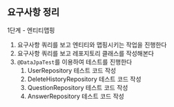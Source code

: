 ## 요구사항 정리

1단계 - 엔티티맵핑

1. 요구사항 쿼리를 보고 엔티티와 맵핑시키는 작업을 진행한다
2. 요구사항 쿼리를 보고 레포지토리 클래스를 작성해본다
3. `@DataJpaTest`를 이용하여 테스트를 진행한다
   1. UserRepository 테스트 코드 작성
   2. DeleteHistoryRepository 테스트 코드 작성
   3. QuestionRepository 테스트 코드 작성
   4. AnswerRepository 테스트 코드 작성
